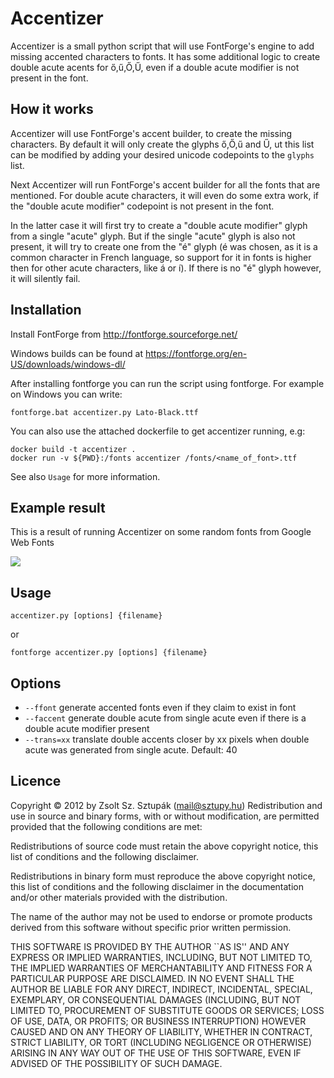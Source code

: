 Accentizer
==========

Accentizer is a small python script that will use FontForge's engine to add
missing accented characters to fonts. It has some additional logic to create
double acute acents for ő,ű,Ő,Ű, even if a double acute modifier is not present
in the font. 

How it works
------------

Accentizer will use FontForge's accent builder, to create the missing
characters. By default it will only create the glyphs ő,Ő,ű and Ű, ut this list
can be modified by adding your desired unicode codepoints to the `glyphs` list.

Next Accentizer will run FontForge's accent builder for all the fonts that are
mentioned. For double acute characters, it will even do some extra work, if the
"double acute modifier" codepoint is not present in the font.

In the latter case it will first try to create a "double acute modifier" glyph
from a single "acute" glyph. But if the single "acute" glyph is also not
present, it will try to create one from the "é" glyph (é was chosen, as it is
a common character in French language, so support for it in fonts is higher
then for other acute characters, like á or í). If there is no "é" glyph
however, it will silently fail.

Installation
------------

Install FontForge from http://fontforge.sourceforge.net/

Windows builds can be found at https://fontforge.org/en-US/downloads/windows-dl/

After installing fontforge you can run the script using fontforge. For example
on Windows you can write:

    fontforge.bat accentizer.py Lato-Black.ttf

You can also use the attached dockerfile to get accentizer running, e.g:

    docker build -t accentizer .
    docker run -v ${PWD}:/fonts accentizer /fonts/<name_of_font>.ttf

See also `Usage` for more information.

Example result
--------------

This is a result of running Accentizer on some random fonts from Google Web
Fonts

![](https://raw.githubusercontent.com/sztupy/accentizer/master/example.png) 


Usage
-----

    accentizer.py [options] {filename}

or

    fontforge accentizer.py [options] {filename}

Options
-------

* `--ffont` generate accented fonts even if they claim to exist in font
* `--faccent` generate double acute from single acute even if there is a double
acute modifier present
* `--trans=xx` translate double accents closer by xx pixels when double acute
was generated from single acute. Default: 40

Licence
-------

Copyright © 2012 by Zsolt Sz. Sztupák (mail@sztupy.hu)
Redistribution and use in source and binary forms, with or without
modification, are permitted provided that the following conditions
are met:

Redistributions of source code must retain the above copyright notice,
this list of conditions and the following disclaimer.

Redistributions in binary form must reproduce the above copyright
notice, this list of conditions and the following disclaimer in the
documentation and/or other materials provided with the distribution.

The name of the author may not be used to endorse or promote products
derived from this software without specific prior written permission.

THIS SOFTWARE IS PROVIDED BY THE AUTHOR ``AS IS'' AND ANY EXPRESS OR
IMPLIED WARRANTIES, INCLUDING, BUT NOT LIMITED TO, THE IMPLIED
WARRANTIES OF MERCHANTABILITY AND FITNESS FOR A PARTICULAR PURPOSE ARE
DISCLAIMED. IN NO EVENT SHALL THE AUTHOR BE LIABLE FOR ANY DIRECT,
INDIRECT, INCIDENTAL, SPECIAL, EXEMPLARY, OR CONSEQUENTIAL DAMAGES
(INCLUDING, BUT NOT LIMITED TO, PROCUREMENT OF SUBSTITUTE GOODS OR
SERVICES; LOSS OF USE, DATA, OR PROFITS; OR BUSINESS INTERRUPTION)
HOWEVER CAUSED AND ON ANY THEORY OF LIABILITY, WHETHER IN CONTRACT,
STRICT LIABILITY, OR TORT (INCLUDING NEGLIGENCE OR OTHERWISE) ARISING
IN ANY WAY OUT OF THE USE OF THIS SOFTWARE, EVEN IF ADVISED OF THE
POSSIBILITY OF SUCH DAMAGE.

